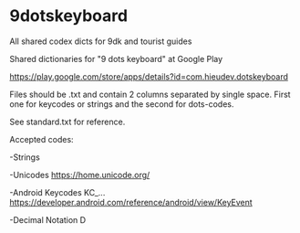 # 9dotskeyboard
All shared codex dicts for 9dk and tourist guides

Shared dictionaries for "9 dots keyboard" at Google Play

https://play.google.com/store/apps/details?id=com.hieudev.dotskeyboard

Files should be .txt and contain 2 columns separated by single space. First one for keycodes or strings and the second for dots-codes.

See standard.txt for reference.



Accepted codes:

-Strings 

-Unicodes https://home.unicode.org/

-Android Keycodes KC_... https://developer.android.com/reference/android/view/KeyEvent

-Decimal Notation D

